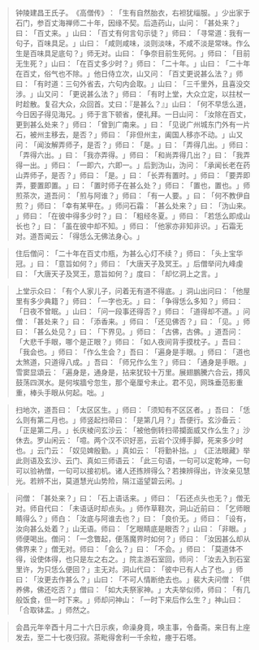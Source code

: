 > 钟陵建昌王氏子。​《高僧传》​：​「生有自然胎衣，右袒犹缁服。​」少出家于石门，参百丈海禅师二十年，因缘不契。后造药山，山问：​「甚处来？​」曰：​「百丈来。​」山曰：​「百丈有何言句示徒？​」师曰：​「寻常道：我有一句子，百味具足。​」山曰：​「咸则咸味，淡则淡味，不咸不淡是常味。作么生是百味具足底句？​」师无对。山曰：​「争奈目前生死何。​」师曰：​「目前无生死？​」山曰：​「在百丈多少时？​」师曰：​「二十年。​」山曰：​「二十年在百丈，俗气也不除。​」他日侍立次，山又问：​「百丈更说甚么法？​」师曰：​「有时道：三句外省去，六句内会取。​」山曰：​「三千里外，且喜没交涉。​」山又问：​「更说甚么法？​」师曰：​「有时上堂，大众立定，以拄杖一时趁散。复召大众，众回首。丈曰：『是甚么？』」山曰：​「何不早恁么道，今日因子得见海兄。​」师于言下顿省，便礼拜。一日山问：​「汝除在百丈，更到甚么处来？​」师曰：​「曾到广南来。​」曰：​「见说广州城东门外有一片石，被州主移去，是否？​」师曰：​「非但州主，阖国人移亦不动。​」山又问：​「闻汝解弄师子，是否？​」师曰：​「是。​」曰：​「弄得几出。​」师曰：​「弄得六出。​」曰：​「我亦弄得。​」师曰：​「和尚弄得几出？​」曰：​「我弄得一出。​」师曰：​「一即六，六即一。​」后到沩山，沩问：​「承闻长老在药山弄师子，是否？​」师曰：​「是。​」曰：​「长弄有置时。​」师曰：​「要弄即弄，要置即置。​」曰：​「置时师子在甚么处？​」师曰：​「置也，置也。​」师煎茶次，道吾问：​「煎与阿谁？​」师曰：​「有一人要。​」曰：​「何不教伊自煎？​」师曰：​「幸有某甲在。​」师问石霜：​「甚么处来？​」曰：​「沩山来。​」师曰：​「在彼中得多少时？​」曰：​「粗经冬夏。​」师曰：​「若恁么即成山长也？​」曰：​「虽在彼中却不知。​」师曰：​「他家亦非知非识。​」石霜无对。道吾闻云：​「得恁么无佛法身心。​」

> 住后僧问：​「二十年在百丈巾瓶，为甚么心灯不续？​」师曰：​「头上宝华冠。​」曰：​「意旨如何？​」师曰：​「大唐天子及冥王。​」后僧举问九峰虔曰：​「大唐天子及冥王，意旨如何？​」度曰：​「却忆洞上之言。​」

> 上堂示众曰：​「有个人家儿子，问着无有道不得底。​」洞山出问曰：​「他屋里有多少典籍？​」师曰：​「一字也无。​」曰：​「争得恁么多知？​」师曰：​「日夜不曾眠。​」山曰：​「问一段事还得否？​」师曰：​「道得却不道。​」问僧：​「甚处来？​」曰：​「添香来。​」师曰：​「还见佛否？​」曰：​「见。​」师曰：​「甚么处见？​」曰：​「下界见。​」师曰：​「古佛，古佛。​」道吾问：​「大悲千手眼，哪个是正眼？​」师曰：​「如人夜间背手摸枕子。​」吾曰：​「我会也。​」师曰：​「作么生会？​」吾曰：​「遍身是手眼。​」师曰：​「道也太煞道，只道得八成。​」吾曰：​「师兄作么生？​」师曰：​「通身是手眼。​」雪窦显頌云：​「遍身是，通身是，拈来犹较十万里。展翅鵬騰六合云，搏风鼓荡四溟水。是何埃牆兮忽生，那个毫厘兮未止。君不见，网珠垂范影重重，棒头手眼从何起。咄。​」

> 扫地次，道吾曰：​「太区区生。​」师曰：​「须知有不区区者。​」吾曰：​「恁么则有第二月也。​」师竖起扫帚曰：​「是第几月？​」吾便行。玄沙备云：​「正是第二月。​」长庆棱问玄沙云：​「被他倒转扫帚攔面威又作么生？​」沙休去。罗山闲云：​「噫。两个汉不识好恶，云岩个汉缚手脚，死来多少时也。​」云门云：​「奴见婢殷勤。​」真如云：​「将勤补拙。​」​《正法眼藏》举此则语及玄沙、云门、真如三师语云：​「此三句语，一句可以定乾坤，一句可以验衲僧，一句可以接初机。诸人还拣辨得么？若揀辨得出，许汝亲见慧光。若辨不出，莫道慧光山势险，隔江遥望碧云闲。​」

> 问僧：​「甚处来？​」曰：​「石上语话来。​」师曰：​「石还点头也无？​」僧无对。师自代曰：​「未语话时却点头。​」师作草鞋次，洞山近前曰：​「乞师眼睛得么？​」师白：​「汝底与阿谁去也？​」曰：​「良价无。​」师曰：​「设有，汝向甚么处着？​」山无语。师曰：​「乞眼睛底是眼否？​」山曰：​「非眼。​」师便喝出。僧问：​「一念瞥起，便落魔界时如何？​」师曰：​「汝因甚么却从佛界来？​」僧无对。师曰：​「会么？​」曰：​「不会。​」师曰：​「莫道体不得，设使体得，也只是左之右之。​」院主游石室回，师问：​「汝去入到石室里许，为只恁么便回？​」主无对。洞山代曰：​「彼中已有人占了也。​」师曰：​「汝更去作甚么？​」山曰：​「不可人情断绝去也。​」裴大夫问僧：​「供养佛，佛还吃否？​」僧曰：​「如大夫祭家神。​」大夫举似师，师曰：​「有几般饭食，但一时下来。​」师却问神山：​「一时下来后作么生？​」神山曰：​「合取钵盂。​」师然之。

> 会昌元年辛酉十月二十六日示疾，命澡身竟，唤主事，令备斋。来日有上座发去，至二十七夜归寂。茶毗得舍利一千余粒，瘞于石塔。


